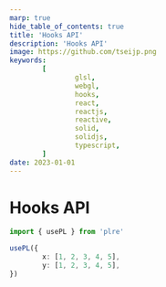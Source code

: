 ```yaml
---
marp: true
hide_table_of_contents: true
title: 'Hooks API'
description: 'Hooks API'
image: https://github.com/tseijp.png
keywords:
        [
                glsl,
                webgl,
                hooks,
                react,
                reactjs,
                reactive,
                solid,
                solidjs,
                typescript,
        ]
date: 2023-01-01
---
```


# Hooks API

```ts
import { usePL } from 'plre'

usePL({
        x: [1, 2, 3, 4, 5],
        y: [1, 2, 3, 4, 5],
})
```
